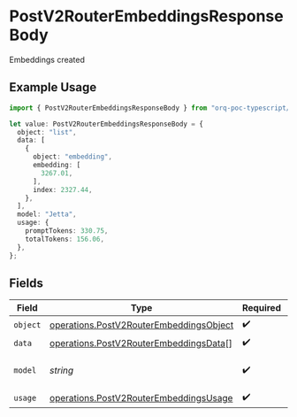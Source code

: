 # PostV2RouterEmbeddingsResponseBody

Embeddings created

## Example Usage

```typescript
import { PostV2RouterEmbeddingsResponseBody } from "orq-poc-typescript/models/operations";

let value: PostV2RouterEmbeddingsResponseBody = {
  object: "list",
  data: [
    {
      object: "embedding",
      embedding: [
        3267.01,
      ],
      index: 2327.44,
    },
  ],
  model: "Jetta",
  usage: {
    promptTokens: 330.75,
    totalTokens: 156.06,
  },
};
```

## Fields

| Field                                                                                              | Type                                                                                               | Required                                                                                           | Description                                                                                        |
| -------------------------------------------------------------------------------------------------- | -------------------------------------------------------------------------------------------------- | -------------------------------------------------------------------------------------------------- | -------------------------------------------------------------------------------------------------- |
| `object`                                                                                           | [operations.PostV2RouterEmbeddingsObject](../../models/operations/postv2routerembeddingsobject.md) | :heavy_check_mark:                                                                                 | N/A                                                                                                |
| `data`                                                                                             | [operations.PostV2RouterEmbeddingsData](../../models/operations/postv2routerembeddingsdata.md)[]   | :heavy_check_mark:                                                                                 | N/A                                                                                                |
| `model`                                                                                            | *string*                                                                                           | :heavy_check_mark:                                                                                 | ID of the model to use                                                                             |
| `usage`                                                                                            | [operations.PostV2RouterEmbeddingsUsage](../../models/operations/postv2routerembeddingsusage.md)   | :heavy_check_mark:                                                                                 | N/A                                                                                                |